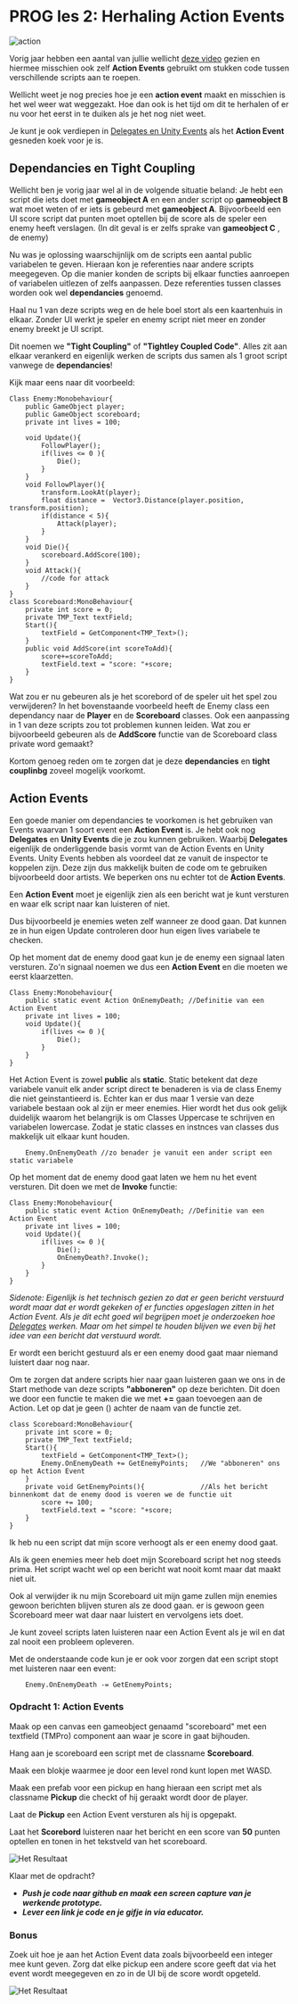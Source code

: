 # PROG les 2: Herhaling Action Events

![action](../src/02_01_action.png)

Vorig jaar hebben een aantal van jullie wellicht [deze video](https://www.youtube.com/watch?v=IKBg97A7Sbw) gezien en hiermee misschien ook zelf **Action Events** gebruikt om stukken code tussen verschillende scripts aan te roepen.

Wellicht weet je nog precies hoe je een **action event** maakt en misschien is het wel weer wat weggezakt. Hoe dan ook is het tijd om dit te herhalen of er nu voor het eerst in te duiken als je het nog niet weet.

Je kunt je ook verdiepen in [Delegates en Unity Events](https://gamedevbeginner.com/events-and-delegates-in-unity/) als het **Action Event** gesneden koek voor je is.

<a name = "action_events"></a>

## Dependancies en Tight Coupling

Wellicht ben je vorig jaar wel al in de volgende situatie beland: Je hebt een script die iets doet met **gameobject A** en een ander script op **gameobject B** wat moet weten of er iets is gebeurd met **gameobject A**. Bijvoorbeeld een UI score script dat punten moet optellen bij de score als de speler een enemy heeft verslagen. (In dit geval is er zelfs sprake van **gameobject C** , de enemy)

Nu was je oplossing waarschijnlijk om de scripts een aantal public variabelen te geven. Hieraan kon je referenties naar andere scripts meegegeven. Op die manier konden de scripts bij elkaar functies aanroepen of variabelen uitlezen of zelfs aanpassen. Deze referenties tussen classes worden ook wel **dependancies** genoemd.

Haal nu 1 van deze scripts weg en de hele boel stort als een kaartenhuis in elkaar. Zonder UI werkt je speler en enemy script niet meer en zonder enemy breekt je UI script.

Dit noemen we **"Tight Coupling"** of **"Tightley Coupled Code"**. Alles zit aan elkaar verankerd en eigenlijk werken de scripts dus samen als 1 groot script vanwege de **dependancies**!

Kijk maar eens naar dit voorbeeld:

```
Class Enemy:Monobehaviour{
    public GameObject player;
    public GameObject scoreboard;
    private int lives = 100;

    void Update(){
        FollowPlayer();
        if(lives <= 0 ){
            Die();
        }
    }
    void FollowPlayer(){
        transform.LookAt(player);
        float distance =  Vector3.Distance(player.position, transform.position);
        if(distance < 5){
            Attack(player);
        }
    }
    void Die(){
        scoreboard.AddScore(100);
    }
    void Attack(){
        //code for attack
    }
}
class Scoreboard:MonoBehaviour{
    private int score = 0;
    private TMP_Text textField;
    Start(){
        textField = GetComponent<TMP_Text>();
    }
    public void AddScore(int scoreToAdd){
        score+=scoreToAdd;
        textField.text = "score: "+score;
    }
}
```

Wat zou er nu gebeuren als je het scorebord of de speler uit het spel zou verwijderen? In het bovenstaande voorbeeld heeft de Enemy class een dependancy naar de **Player** en de **Scoreboard** classes. Ook een aanpassing in 1 van deze scripts zou tot problemen kunnen leiden. Wat zou er bijvoorbeeld gebeuren als de **AddScore** functie van de Scoreboard class private word gemaakt?

Kortom genoeg reden om te zorgen dat je deze **dependancies** en **tight couplinbg** zoveel mogelijk voorkomt.

## Action Events

Een goede manier om dependancies te voorkomen is het gebruiken van Events waarvan 1 soort event een **Action Event** is. Je hebt ook nog **Delegates** en **Unity Events** die je zou kunnen gebruiken. Waarbij **Delegates** eigenlijk de onderliggende basis vormt van de Action Events en Unity Events. Unity Events hebben als voordeel dat ze vanuit de inspector te koppelen zijn. Deze zijn dus makkelijk buiten de code om te gebruiken bijvoorbeeld door artists. We beperken ons nu echter tot de **Action Events**.

Een **Action Event** moet je eigenlijk zien als een bericht wat je kunt versturen en waar elk script naar kan luisteren of niet.

Dus bijvoorbeeld je enemies weten zelf wanneer ze dood gaan. Dat kunnen ze in hun eigen Update controleren door hun eigen lives variabele te checken.

Op het moment dat de enemy dood gaat kun je de enemy een signaal laten versturen. Zo'n signaal noemen we dus een **Action Event** en die moeten we eerst klaarzetten.

```
Class Enemy:Monobehaviour{
    public static event Action OnEnemyDeath; //Definitie van een Action Event
    private int lives = 100;
    void Update(){
        if(lives <= 0 ){
            Die();
        }
    }
}

```

Het Action Event is zowel **public** als **static**. Static betekent dat deze variabele vanuit elk ander script direct te benaderen is via de class Enemy die niet geinstantieerd is. Echter kan er dus maar 1 versie van deze variabele bestaan ook al zijn er meer enemies. Hier wordt het dus ook gelijk duidelijk waarom het belangrijk is om Classes Uppercase te schrijven en variabelen lowercase. Zodat je static classes en instnces van classes dus makkelijk uit elkaar kunt houden.

```
    Enemy.OnEnemyDeath //zo benader je vanuit een ander script een static variabele
```

Op het moment dat de enemy dood gaat laten we hem nu het event versturen. Dit doen we met de **Invoke** functie:

```
Class Enemy:Monobehaviour{
    public static event Action OnEnemyDeath; //Definitie van een Action Event
    private int lives = 100;
    void Update(){
        if(lives <= 0 ){
            Die();
            OnEnemyDeath?.Invoke();
        }
    }
}
```

_Sidenote:
Eigenlijk is het technisch gezien zo dat er geen bericht verstuurd wordt maar dat er wordt gekeken of er functies opgeslagen zitten in het Action Event. Als je dit echt goed wil begrijpen moet je onderzoeken hoe [Delegates](https://gamedevbeginner.com/events-and-delegates-in-unity/) werken. Maar om het simpel te houden blijven we even bij het idee van een bericht dat verstuurd wordt._

Er wordt een bericht gestuurd als er een enemy dood gaat maar niemand luistert daar nog naar.

Om te zorgen dat andere scripts hier naar gaan luisteren gaan we ons in de Start methode van deze scripts **"abboneren"** op deze berichten. Dit doen we door een functie te maken die we met **+=** gaan toevoegen aan de Action. Let op dat je geen () achter de naam van de functie zet.

```
class Scoreboard:MonoBehaviour{
    private int score = 0;
    private TMP_Text textField;
    Start(){
        textField = GetComponent<TMP_Text>();
        Enemy.OnEnemyDeath += GetEnemyPoints;   //We "abboneren" ons op het Action Event
    }
    private void GetEnemyPoints(){              //Als het bericht binnenkomt dat de enemy dood is voeren we de functie uit
        score += 100;
        textField.text = "score: "+score;
    }
}
```

Ik heb nu een script dat mijn score verhoogt als er een enemy dood gaat.

Als ik geen enemies meer heb doet mijn Scoreboard script het nog steeds prima. Het script wacht wel op een bericht wat nooit komt maar dat maakt niet uit.

Ook al verwijder ik nu mijn Scoreboard uit mijn game zullen mijn enemies gewoon berichten blijven sturen als ze dood gaan. er is gewoon geen Scoreboard meer wat daar naar luistert en vervolgens iets doet.

Je kunt zoveel scripts laten luisteren naar een Action Event als je wil en dat zal nooit een probleem opleveren.

Met de onderstaande code kun je er ook voor zorgen dat een script stopt met luisteren naar een event:

```
    Enemy.OnEnemyDeath -= GetEnemyPoints;
```

<a name = "opdracht1"></a>

### Opdracht 1: Action Events

Maak op een canvas een gameobject genaamd "scoreboard" met een textfield (TMPro) component aan waar je score in gaat bijhouden.

Hang aan je scoreboard een script met de classname **Scoreboard**.

Maak een blokje waarmee je door een level rond kunt lopen met WASD.

Maak een prefab voor een pickup en hang hieraan een script met als classname **Pickup** die checkt of hij geraakt wordt door de player.

Laat de **Pickup** een Action Event versturen als hij is opgepakt.

Laat het **Scorebord** luisteren naar het bericht en een score van **50** punten optellen en tonen in het tekstveld van het scoreboard.

![Het Resultaat](../src/02_02_result.gif)

Klaar met de opdracht?

- **_Push je code naar github en maak een screen capture van je werkende prototype._**
- **_Lever een link je code en je gifje in via educator._**

### Bonus

Zoek uit hoe je aan het Action Event data zoals bijvoorbeeld een integer mee kunt geven.
Zorg dat elke pickup een andere score geeft dat via het event wordt meegegeven en zo in de UI bij de score wordt opgeteld.

![Het Resultaat](../src/02_03_result_bonus.gif)
